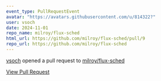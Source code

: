 ```yaml
---
event_type: PullRequestEvent
avatar: "https://avatars.githubusercontent.com/u/814322?"
user: vsoch
date: 2024-11-01
repo_name: milroy/flux-sched
html_url: https://github.com/milroy/flux-sched/pull/9
repo_url: https://github.com/milroy/flux-sched
---
```


<a href='https://github.com/vsoch' target='_blank'>vsoch</a> opened a pull request to <a href='https://github.com/milroy/flux-sched' target='_blank'>milroy/flux-sched</a>

<a href='https://github.com/milroy/flux-sched/pull/9' target='_blank'>View Pull Request</a>